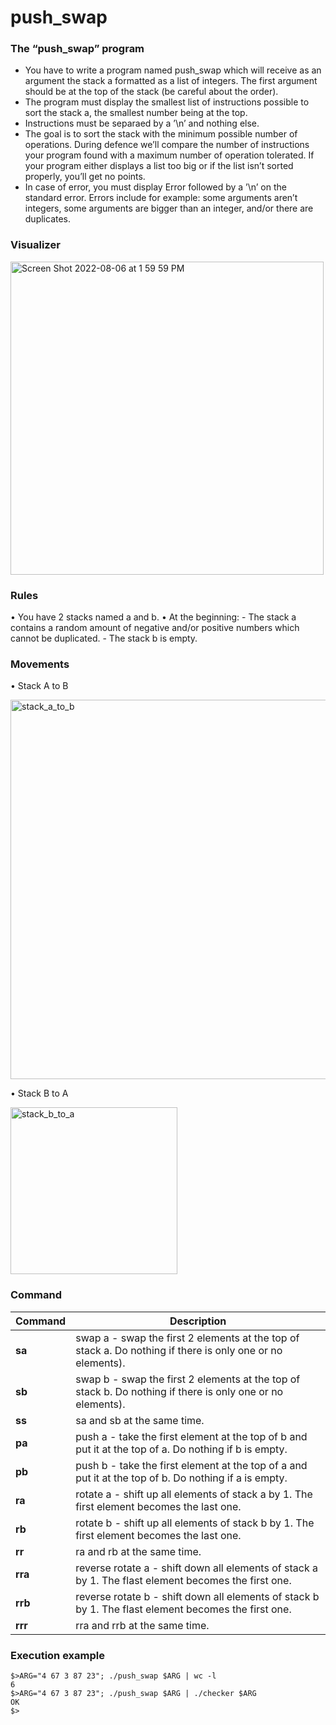 # push_swap

### The “push_swap” program
* You have to write a program named push_swap which will receive as an argument
the stack a formatted as a list of integers. The first argument should be at the top
of the stack (be careful about the order).
* The program must display the smallest list of instructions possible to sort the stack
a, the smallest number being at the top.
* Instructions must be separaed by a ’\n’ and nothing else.
* The goal is to sort the stack with the minimum possible number of operations.
During defence we’ll compare the number of instructions your program found with
a maximum number of operation tolerated. If your program either displays a list
too big or if the list isn’t sorted properly, you’ll get no points.
* In case of error, you must display Error followed by a ’\n’ on the standard error.
Errors include for example: some arguments aren’t integers, some arguments are
bigger than an integer, and/or there are duplicates.

### Visualizer 

<img width="501" alt="Screen Shot 2022-08-06 at 1 59 59 PM" src="https://user-images.githubusercontent.com/89024276/183260543-2ccc251f-d855-4770-a3e6-6fb8d6936242.png">

### Rules

• You have 2 stacks named a and b.
• At the beginning:
    - The stack a contains a random amount of negative and/or positive numbers
    which cannot be duplicated.
    - The stack b is empty.

### Movements

• Stack A to B

<img width="607" alt="stack_a_to_b" src="https://user-images.githubusercontent.com/89024276/183260260-dc13410a-22ce-45eb-911f-f9b30259c0fa.png">

• Stack B to A

<img width="267" alt="stack_b_to_a" src="https://user-images.githubusercontent.com/89024276/183260261-c2a17e1b-0793-47ff-98be-2505d8ef2d08.png">

### Command

| Command       | Description                                                                           |
| ------------- | --------------------------------------------------------------------------------------| 
| <b>sa</b>     | swap a - swap the first 2 elements at the top of stack a. Do nothing if there is only one or no elements). |
| <b>sb</b>     | swap b - swap the first 2 elements at the top of stack b. Do nothing if there is only one or no elements). |
| <b>ss</b>     | sa and sb at the same time. |
| <b>pa</b>     | push a - take the first element at the top of b and put it at the top of a. Do nothing if b is empty. |
| <b>pb</b>     | push b - take the first element at the top of a and put it at the top of b. Do nothing if a is empty. |
| <b>ra</b>     | rotate a - shift up all elements of stack a by 1. The first element becomes the last one. |
| <b>rb</b>     | rotate b - shift up all elements of stack b by 1. The first element becomes the last one. |
| <b>rr</b>     | ra and rb at the same time. |
| <b>rra</b>    | reverse rotate a - shift down all elements of stack a by 1. The flast element becomes the first one. |
| <b>rrb</b>    | reverse rotate b - shift down all elements of stack b by 1. The flast element becomes the first one. |
| <b>rrr</b>    | rra and rrb at the same time. |

### Execution example
```
$>ARG="4 67 3 87 23"; ./push_swap $ARG | wc -l
6
$>ARG="4 67 3 87 23"; ./push_swap $ARG | ./checker $ARG
OK
$>
```
